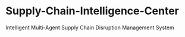 # Supply-Chain-Intelligence-Center
Intelligent Multi-Agent Supply Chain Disruption Management System
